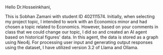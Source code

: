 Hello Dr.Hosseinkhani,

This is Sobhan Zamani with student ID 402111574. Initially, when selecting my project topic, I intended to work with an Economics minor and had chosen a topic related to Economics. 
However, based on your comments in class that we could change our topic, I did so and created an AI agent based on historical figures' data.
In this agent, the data is stored as a graph using Neo4j. For processing user input and generating output responses using the dataset, I have utilized version 3.2 of Llama and Ollama.
